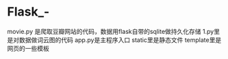 # Flask_-
movie.py 是爬取豆瓣网站的代码，数据用flask自带的sqlite做持久化存储
1.py里是对数据做词云图的代码
app.py是主程序入口
static里是静态文件
template里是网页的一些模板
